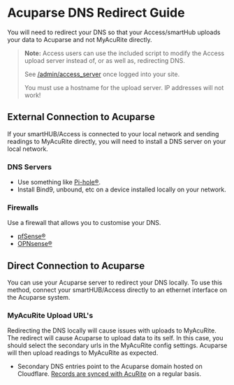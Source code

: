 # Acuparse DNS Redirect Guide

You will need to redirect your DNS so that your Access/smartHub uploads your data to Acuparse and not MyAcuRite directly.
> **Note:** Access users can use the included script to modify the Access upload server instead of, or as well as, redirecting DNS.
>
>See [/admin/access_server](/admin/access_server) once logged into your site.
>
>You must use a hostname for the upload server. IP addresses will not work!

## External Connection to Acuparse

If your smartHUB/Access is connected to your local network and sending readings to MyAcuRite directly, you will need to
install a DNS server on your local network.

### DNS Servers

- Use something like [Pi-hole®](https://pi-hole.net).
- Install Bind9, unbound, etc on a device installed locally on your network.

### Firewalls

Use a firewall that allows you to customise your DNS.

- [pfSense®](https://www.pfsense.org/)
- [OPNsense®](https://opnsense.org/)

## Direct Connection to Acuparse

You can use your Acuparse server to redirect your DNS locally. To use this method, connect your smartHUB/Access directly
to an ethernet interface on the Acuparse system.

### MyAcuRite Upload URL's

Redirecting the DNS locally will cause issues with uploads to MyAcuRite. The redirect will cause Acuparse to upload data
to its self. In this case, you should select the secondary urls in the MyAcuRite config settings. Acuparse will then upload
readings to MyAcuRite as expected.

- Secondary DNS entries point to the Acuparse domain hosted on Cloudflare.
[Records are synced with AcuRite](https://gitlab.com/acuparse/dns_sync/-/pipelines) on a regular basis.
